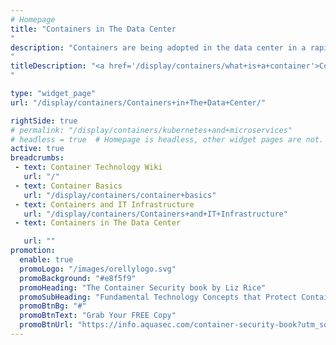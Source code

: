 ```yaml
---
# Homepage
title: "Containers in The Data Center
"
description: "Containers are being adopted in the data center in a rapid pace. Infrastructure managers must embrace this change to address the demands of bimodal IT, but in a controlled and tactical manner. This page gathers resources about the role of containers in data centers and the implications that container adoption will have for data center operators.
"
titleDescription: "<a href='/display/containers/what+is+a+container'>Containers</a> are being adopted in the data center in a rapid pace. Infrastructure managers must embrace this change to address the demands of bimodal IT, but in a controlled and tactical manner. This page gathers resources about the role of containers in data centers and the implications that container adoption will have for data center operators.
" 

type: "widget_page"
url: "/display/containers/Containers+in+The+Data+Center/" 

rightSide: true 
# permalink: "/display/containers/kubernetes+and+microservices"
# headless = true  # Homepage is headless, other widget pages are not.
active: true
breadcrumbs:
 - text: Container Technology Wiki
   url: "/"
 - text: Container Basics
   url: "/display/containers/container+basics"
 - text: Containers and IT Infrastructure
   url: "/display/containers/Containers+and+IT+Infrastructure"
 - text: Containers in The Data Center

   url: ""
promotion:
  enable: true
  promoLogo: "/images/orellylogo.svg"
  promoBackground: "#e8f5f9"
  promoHeading: "The Container Security book by Liz Rice"
  promoSubHeading: "Fundamental Technology Concepts that Protect Containerized Applications"
  promoBtnBg: "#"
  promoBtnText: "Grab Your FREE Copy"
  promoBtnUrl: "https://info.aquasec.com/container-security-book?utm_source=wiki"
---
```


